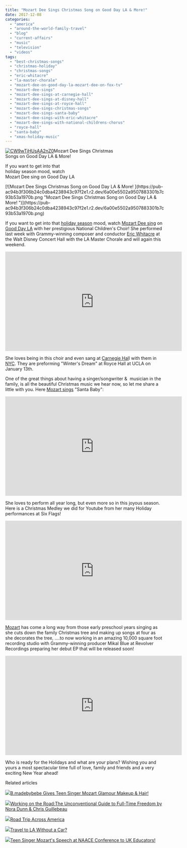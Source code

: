 ```yaml
---
title: "Mozart Dee Sings Christmas Song on Good Day LA & More!"
date: 2017-12-08
categories: 
  - "america"
  - "around-the-world-family-travel"
  - "blog"
  - "current-affairs"
  - "music"
  - "television"
  - "videos"
tags: 
  - "best-christmas-songs"
  - "christmas-holiday"
  - "christmas-songs"
  - "eric-whitacre"
  - "la-master-chorale"
  - "mozart-dee-on-good-day-la-mozart-dee-on-fox-tv"
  - "mozart-dee-sings"
  - "mozart-dee-sings-at-carnegie-hall"
  - "mozart-dee-sings-at-disney-hall"
  - "mozart-dee-sings-at-royce-hall"
  - "mozart-dee-sings-christmas-songs"
  - "mozart-dee-sings-santa-baby"
  - "mozart-dee-sings-with-eric-whitacre"
  - "mozart-dee-sings-with-national-childrens-chorus"
  - "royce-hall"
  - "santa-baby"
  - "xmas-holiday-music"
---
```


[![CW9wTiHUsAA2nZ0](https://pub-ac94b3f306b24c0dba4238943c97f2e1.r2.dev/6a00e5502a9507883301bb09dd77a3970d.jpg "CW9wTiHUsAA2nZ0")](https://pub-ac94b3f306b24c0dba4238943c97f2e1.r2.dev/6a00e5502a9507883301bb09dd77a3970d.jpg)Mozart Dee Sings Christmas  
Songs on Good Day LA & More!  
  
If you want to get into that  
holiday season mood, watch  
Mozart Dee sing on Good Day LA 

<!--more--> [![Mozart Dee Sings Christmas Song on Good Day LA & More! ](https://pub-ac94b3f306b24c0dba4238943c97f2e1.r2.dev/6a00e5502a9507883301b7c93b53a1970b.png "Mozart Dee Sings Christmas Song on Good Day LA & More! ")](https://pub-ac94b3f306b24c0dba4238943c97f2e1.r2.dev/6a00e5502a9507883301b7c93b53a1970b.png)  
If you want to get into that [holiday season](http://soultravelers3new.local/2014/12/cut-your-own-christmas-tree-sustainable-family-fun-tradition.html "How to cut your own Christmas tree ") mood, watch [Mozart Dee sing](http://soultravelers3new.local/2017/11/mozart-dee-sings-on-born-this-way-tv-show-.html#more "Mozart Dee singer and actress") on [Good Day LA](http://www.foxla.com/good-day-la) with her prestigious National Children's Choir! She performed last week with Grammy-winning composer and conductor [Eric Whitacre](https://ericwhitacre.com) at the Walt Disney Concert Hall with the LA Master Chorale and will again this weekend.   
  

<iframe allow="encrypted-media" allowfullscreen gesture="media" src="https://www.youtube.com/embed/ZWychGnYeJ8" height="315" frameborder="0" width="560"></iframe>

  
  
She loves being in this choir and even sang at [Carnegie Hal](http://soultravelers3new.local/2016/05/15-year-old-mozart-sings-at-carnegie-hall-.html "Mozart Dee sings at Carnegie Hall")l with them in [NYC](http://soultravelers3new.local/2016/05/new-york-city-travel-for-teens-.html#more "teen travel in New York City"). They are preforming "Winter's Dream" at Royce Hall at UCLA on January 13th.   
  
One of the great things about having a singer/songwriter &  musician in the family, is all the beautiful Christmas music we hear now, so let me share a little with you. Here [Mozart sings](http://soultravelers3new.local/2017/05/16-year-old-mozart-dees-ted-talk-keynote-speech-in-ukteen-actress-songwriter-singer-mozart-dee-was-asked-to-do-a-ted-talk.html "Mozart sings & Ted Talk") "Santa Baby":  
  

<iframe allow="encrypted-media" allowfullscreen gesture="media" src="https://www.youtube.com/embed/tzp6STLoTLI" height="315" frameborder="0" width="560"></iframe>

She loves to perform all year long, but even more so in this joyous season. Here is a Christmas Medley we did for Youtube from her many Holiday performances at Six Flags!

<iframe allow="encrypted-media" allowfullscreen gesture="media" src="https://www.youtube.com/embed/jc5u4fcIpZI" height="315" frameborder="0" width="560"></iframe>

  
  
[Mozart](http://soultravelers3new.local/2016/04/mozart-wins-best-actress-award-.html "Mozart Dee wins best actress award") has come a long way from those early preschool years singing as she cuts down the family Christmas tree and making up songs at four as she decorates the tree, ....to now working in an amazing 10,000 square foot recording studio with Grammy-winning producer Mikal Blue at Revolver Recordings preparing her debut EP that will be released soon!   
  

<iframe allow="encrypted-media" allowfullscreen gesture="media" src="https://www.youtube.com/embed/hxBFv5AAxhw" height="315" frameborder="0" width="560"></iframe>

  
  
Who is ready for the Holidays and what are your plans? Wishing you and yours a most spectacular time full of love, family and friends and a very exciting New Year ahead!

Related articles

[![](http://i.zemanta.com/338454533_80_80.jpg)](http://soultravelers3new.local/2015/04/bmadebybebe-gives-teen-singer-mozart-glamour-makeup-hair.html)[B.madebybebe Gives Teen Singer Mozart Glamour Makeup & Hair!](http://soultravelers3new.local/2015/04/bmadebybebe-gives-teen-singer-mozart-glamour-makeup-hair.html)

[![](http://i.zemanta.com/333335991_80_80.jpg)](http://soultravelers3new.local/2015/03/working-on-the-roadthe-unconventional-guide-to-full-time-freedom-by-nora-dunn-chris-guillebeau-.html)[Working on the Road:The Unconventional Guide to Full-Time Freedom by Nora Dunn & Chris Guillebeau](http://soultravelers3new.local/2015/03/working-on-the-roadthe-unconventional-guide-to-full-time-freedom-by-nora-dunn-chris-guillebeau-.html)

[![](http://i.zemanta.com/354543600_80_80.jpg)](http://soultravelers3new.local/2015/07/road-trip-across-america.html)[Road Trip Across America](http://soultravelers3new.local/2015/07/road-trip-across-america.html)

[![](http://i.zemanta.com/355703992_80_80.jpg)](http://soultravelers3new.local/2015/08/travel-to-la-without-a-car-.html)[Travel to LA Without a Car?](http://soultravelers3new.local/2015/08/travel-to-la-without-a-car-.html)

[![](http://i.zemanta.com/341931598_80_80.jpg)](http://soultravelers3new.local/2015/05/teen-singer-mozarts-speech-at-naace-conference-to-uk-educators.html)[Teen Singer Mozart's Speech at NAACE Conference to UK Educators!](http://soultravelers3new.local/2015/05/teen-singer-mozarts-speech-at-naace-conference-to-uk-educators.html)

